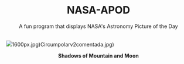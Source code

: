 <div align="center">
  <h1>
    NASA-APOD
  </h1>
</div>
  
<div align="center">
  A fun program that displays NASA's Astronomy Picture of the Day
</div>

<br>

![](https://apod.nasa.gov/apod/image/2401/GrivolaMoon_Micon_1600.jpg)1600px.jpg)Circumpolarv2comentada.jpg)

<p align = "center">
  <b>Shadows of Mountain and Moon</b>
</p>
